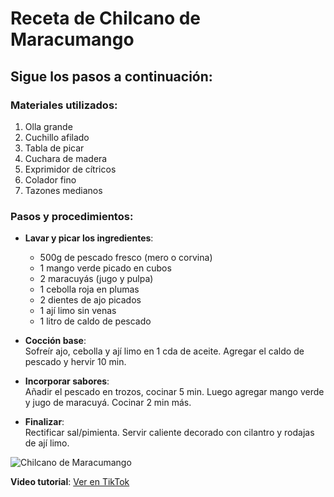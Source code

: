 # Receta de Chilcano de Maracumango

## Sigue los pasos a continuación:

### Materiales utilizados:
1. Olla grande
2. Cuchillo afilado
3. Tabla de picar
4. Cuchara de madera
5. Exprimidor de cítricos
6. Colador fino
7. Tazones medianos

### Pasos y procedimientos:
- **Lavar y picar los ingredientes**:  
  - 500g de pescado fresco (mero o corvina)  
  - 1 mango verde picado en cubos  
  - 2 maracuyás (jugo y pulpa)  
  - 1 cebolla roja en plumas  
  - 2 dientes de ajo picados  
  - 1 ají limo sin venas  
  - 1 litro de caldo de pescado  

- **Cocción base**:  
  Sofreír ajo, cebolla y ají limo en 1 cda de aceite. Agregar el caldo de pescado y hervir 10 min.  

- **Incorporar sabores**:  
  Añadir el pescado en trozos, cocinar 5 min. Luego agregar mango verde y jugo de maracuyá. Cocinar 2 min más.  

- **Finalizar**:  
  Rectificar sal/pimienta. Servir caliente decorado con cilantro y rodajas de ají limo.  

![Chilcano de Maracumango](https://cdn-blog.joinnus.com/wp-content/uploads/2023/01/09192610/chilcano-mano-768x450.jpg)

**Video tutorial**: [Ver en TikTok](https://www.tiktok.com/@comocome.pe/video/7454346687579049222)
